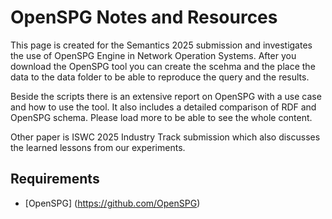 # OpenSPG Notes and Resources

This page is created  for the Semantics 2025 submission and investigates the use of OpenSPG Engine in Network Operation Systems.
After you download the OpenSPG tool you can create the scehma and the place the data to the data folder to be able to reproduce the query and the results. 

Beside the scripts there is an extensive report on OpenSPG with a use case and how to use the tool. It also includes a detailed comparison of RDF and OpenSPG schema. Please load more to be able to see the whole content. 

Other paper is ISWC 2025 Industry Track submission which also discusses the learned lessons from our experiments. 

## Requirements

- [OpenSPG] (https://github.com/OpenSPG)

